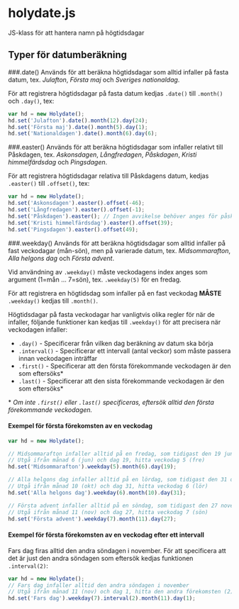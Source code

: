 # holydate.js
JS-klass för att hantera namn på högtidsdagar



## Typer för datumberäkning

###.date()
Används för att beräkna högtidsdagar som alltid infaller på fasta datum, tex. *Julafton*, *Första maj* och *Sveriges nationaldag*.

För att registrera högtidsdagar på fasta datum kedjas `.date()` till `.month()` och `.day()`, tex:
```javascript
var hd = new Holydate();
hd.set('Julafton').date().month(12).day(24);
hd.set('Första maj').date().month(5).day(1);
hd.set('Nationaldagen').date().month(6).day(6);
```

###.easter()
Används för att beräkna högtidsdagar som infaller relativt till Påskdagen, tex. *Askonsdagen*, *Långfredagen*, *Påskdagen*, *Kristi himmelfärdsdag* och *Pingsdagen*.

För att registrera högtidsdagar relativa till Påskdagens datum, kedjas `.easter()` till `.offset()`, tex:

```javascript
var hd = new Holydate();
hd.set('Askonsdagen').easter().offset(-46);
hd.set('Långfredagen').easter().offset(-1);
hd.set('Påskdagen').easter(); // Ingen avvikelse behöver anges för påskdagen
hd.set('Kristi himmelfärdsdag').easter().offset(39);
hd.set('Pingsdagen').easter().offset(49);
```

###.weekday()
Används för att beräkna högtidsdagar som alltid infaller på fast veckodagar (mån-sön), men på varierade datum, tex. *Midsommarafton*, *Alla helgons dag* och *Första advent*.

Vid användning av `.weekday()` måste veckodagens index anges som argument (1=mån ... 7=sön), tex. `.weekday(5)` för en fredag.

För att registrera en högtidsdag som infaller på en fast veckodag **MÅSTE** `.weekday()` kedjas till `.month()`.

Högtidsdagar på fasta veckodagar har vanligtvis olika regler för när de infaller, följande funktioner kan kedjas till `.weekday()` för att precisera när veckodagen infaller:

* `.day()` - Specificerar från vilken dag beräkning av datum ska börja
* `.interval()` - Specificerar ett intervall (antal veckor) som måste passera innan veckodagen inträffar
* `.first()` - Specificerar att den första förekommande veckodagen är den som eftersöks*
* `.last()` - Specificerar att den sista förekommande veckodagen är den som eftersöks*

&ast; *Om inte `.first()` eller `.last()` specificeras, eftersök alltid den första förekommande veckodagen.*

#### Exempel för första förekomsten av en veckodag
```javascript
var hd = new Holydate();

// Midsommarafton infaller alltid på en fredag, som tidigast den 19 juni
// Utgå ifrån månad 6 (jun) och dag 19, hitta veckodag 5 (fre)
hd.set('Midsommarafton').weekday(5).month(6).day(19);

// Alla helgons dag infaller alltid på en lördag, som tidigast den 31 oktober
// Utgå ifrån månad 10 (okt) och dag 31, hitta veckodag 6 (lör)
hd.set('Alla helgons dag').weekday(6).month(10).day(31);

// Första advent infaller alltid på en söndag, som tidigast den 27 november
// Utgå ifrån månad 11 (nov) och dag 27, hitta veckodag 7 (sön)
hd.set('Första advent').weekday(7).month(11).day(27);
```

#### Exempel för första förekomsten av en veckodag efter ett intervall
Fars dag firas alltid den andra söndagen i november. För att specificera att det är just den andra söndagen som eftersök kedjas funktionen `.interval(2)`:

```javascript
var hd = new Holydate();
// Fars dag infaller alltid den andra söndagen i november
// Utgå ifrån månad 11 (nov) och dag 1, hitta den andra förekomsten (2) av veckodag 7 (sön)
hd.set('Fars dag').weekday(7).interval(2).month(11).day(1);
```
